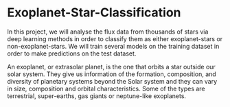 # Exoplanet-Star-Classification
In this project, we will analyse the flux data from thousands of stars via deep learning methods in order to classify them as either exoplanet-stars or non-exoplanet-stars. We will train several models on the training dataset in order to make predictions on the test dataset.

An exoplanet, or extrasolar planet, is the one that orbits a star outside our solar system. They give us information of the formation, composition, and diversity of planetary systems beyond the Solar system and they can vary in size, composition and orbital characteristics. Some of the types are terrestrial, super-earths, gas giants or neptune-like exoplanets.

